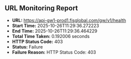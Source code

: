 ## URL Monitoring Report

- **URL:** https://api-gw1-prod1.fisglobal.com/gw/v1/health
- **Start Time:** 2025-10-26T11:29:36.272223
- **End Time:** 2025-10-26T11:29:36.464229
- **Total Time Taken:** 0.192006 seconds
- **HTTP Status Code:** 403
- **Status:** Failure
- **Failure Reason:** HTTP Status Code: 403
